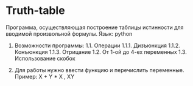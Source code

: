 # Truth-table
Программа, осуществляющая построение таблицы истинности для вводимой произвольной формулы.
Язык: python

1.	Возможности программы:
1.1.	Операции 
1.1.1.	Дизъюнкция
1.1.2.	Конъюнкция
1.1.3.	Отрицание
1.2.	От 1-ой до 4-ех переменных
1.3.	Использование скобок

2.	Для работы нужно ввести функцию и перечислить переменные.
Пример: X + Y * X , XY


 
